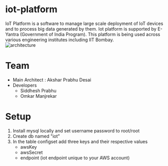 # iot-platform

IoT Platform is a software to manage large scale deployment of IoT devices and to process big data generated by them. 
Iot platform is supported by E-Yantra (Government of India Program). This platform is being used across various 
engineering institutes including IIT Bombay.   
![architecture][logo]

[logo]: http://p0.static.bookstruck.in.s3.amazonaws.com/images/60c1f12a3f754657ac33b126ef4d0bbb.png

Team
====
- Main Architect : Akshar Prabhu Desai
- Developers 
    - Siddhesh Prabhu 
    - Omkar Manjrekar 

Setup
======

1. Install mysql locally and set username password to root/root 
2. Create db named "iot"
3. In the table configset add three keys and their respective values
    - awsKey
    - awsSecret 
    - endpoint (iot endpoint unique to your AWS account)
    
 